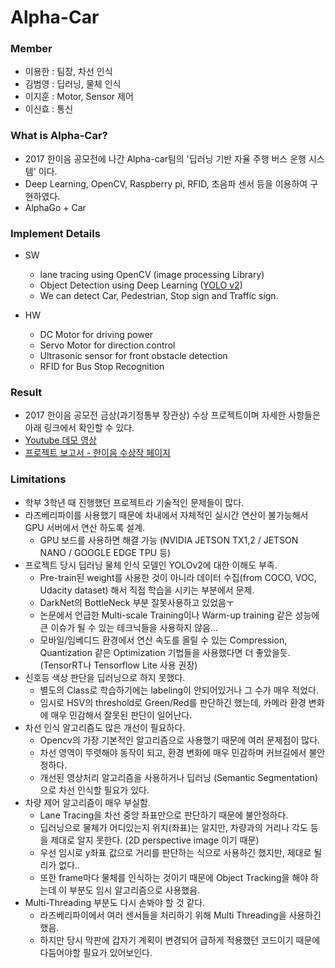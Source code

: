 # Alpha-Car


### Member
- 이용한 : 팀장, 차선 인식 
- 김범영 : 딥러닝, 물체 인식
- 이지훈 : Motor, Sensor 제어
- 이신효 : 통신

### What is Alpha-Car?
- 2017 한이음 공모전에 나간 Alpha-car팀의 '딥러닝 기반 자율 주행 버스 운행 시스템' 이다.
- Deep Learning, OpenCV, Raspberry pi, RFID, 초음파 센서 등을 이용하여 구현하였다.
- AlphaGo + Car


### Implement Details
- SW
  - lane tracing using OpenCV (image processing Library)
  - Object Detection using Deep Learning ([YOLO v2](https://arxiv.org/pdf/1612.08242.pdf))
  - We can detect Car, Pedestrian, Stop sign and Traffic sign.

- HW
  - DC Motor for driving power
  - Servo Motor for direction control
  - Ultrasonic sensor for front obstacle detection
  - RFID for Bus Stop Recognition

### Result
- 2017 한이음 공모전 금상(과기정통부 장관상) 수상 프로젝트이며 자세한 사항들은 아래 링크에서 확인할 수 있다.
- [Youtube 데모 영상](https://www.youtube.com/watch?v=BcBvTIv5zpw&t=1s)
- [프로젝트 보고서 - 한이음 수상작 페이지](http://www.hanium.or.kr/portal/project/awardList.do)

### Limitations
- 학부 3학년 때 진행했던 프로젝트라 기술적인 문제들이 많다.
- 라즈베리파이를 사용했기 때문에 차내에서 자체적인 실시간 연산이 불가능해서 GPU 서버에서 연산 하도록 설계.
  - GPU 보드를 사용하면 해결 가능 (NVIDIA JETSON TX1,2 / JETSON NANO / GOOGLE EDGE TPU 등)
- 프로젝트 당시 딥러닝 물체 인식 모델인 YOLOv2에 대한 이해도 부족.
  - Pre-train된 weight를 사용한 것이 아니라 데이터 수집(from COCO, VOC, Udacity dataset) 해서 직접 학습을 시키는 부분에서 문제.
  - DarkNet의 BottleNeck 부분 잘못사용하고 있었음ㅜ
  - 논문에서 언급한 Multi-scale Training이나 Warm-up training 같은 성능에 큰 이슈가 될 수 있는 테크닉들을 사용하지 않음...
  - 모바일/임베디드 환경에서 연산 속도를 올릴 수 있는 Compression, Quantization 같은 Optimization 기법들을 사용했다면 더 좋았을듯. (TensorRT나 Tensorflow Lite 사용 권장)
- 신호등 색상 판단을 딥러닝으로 하지 못했다.
  - 별도의 Class로 학습하기에는 labeling이 안되어있거나 그 수가 매우 적었다.
  - 임시로 HSV의 threshold로 Green/Red를 판단하긴 했는데, 카메라 환경 변화에 매우 민감해서 잘못된 판단이 일어난다.
- 차선 인식 알고리즘도 많은 개선이 필요하다.
  - Opencv의 가장 기본적인 알고리즘으로 사용했기 때문에 여러 문제점이 많다.
  - 차선 영역이 뚜렷해야 동작이 되고, 환경 변화에 매우 민감하며 커브길에서 불안정하다.
  - 개선된 영상처리 알고리즘을 사용하거나 딥러닝 (Semantic Segmentation)으로 차선 인식할 필요가 있다.
- 차량 제어 알고리즘이 매우 부실함.
  - Lane Tracing을 차선 중앙 좌표만으로 판단하기 때문에 불안정하다.
  - 딥러닝으로 물체가 어디있는지 위치(좌표)는 알지만, 차량과의 거리나 각도 등을 제대로 알지 못한다. (2D perspective image 이기 때문)
  - 우선 임시로 y좌표 값으로 거리를 판단하는 식으로 사용하긴 했지만, 제대로 될리가 없다..
  - 또한 frame마다 물체를 인식하는 것이기 때문에 Object Tracking을 해야 하는데 이 부분도 임시 알고리즘으로 사용했음.
- Multi-Threading 부분도 다시 손봐야 할 것 같다.
  - 라즈베리파이에서 여러 센서들을 처리하기 위해 Multi Threading을 사용하긴 했음.
  - 하지만 당시 막판에 갑자기 계획이 변경되어 급하게 적용했던 코드이기 때문에 다듬어야할 필요가 있어보인다.
 
